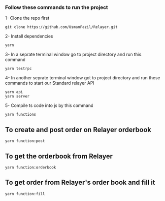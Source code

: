 ### Follow these commands to run the project

1- Clone the repo first
```
git clone https://github.com/UsmanFazil/Relayer.git
```

2- Install dependencies
```
yarn
```

3- In a seprate terminal window go to project directory and run this command
```
yarn testrpc
```

4- In another seprate terminal window got to project directory and run these commands to start our Standard relayer API
```
yarn api
yarn server
```

5- Compile ts code into js by this command
``` 
yarn functions
```

## To create and post order on Relayer orderbook
```
yarn function:post
```

## To get the orderbook from Relayer
```
yarn function:orderbook
```

## To get order from Relayer's order book and fill it
```
yarn function:fill
```
